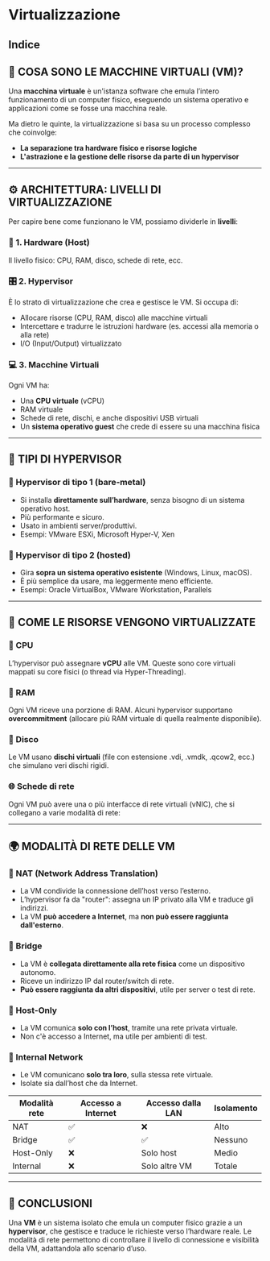 # Virtualizzazione
## Indice

## 🧠 COSA SONO LE MACCHINE VIRTUALI (VM)?

Una **macchina virtuale** è un'istanza software che emula l’intero funzionamento di un computer fisico, eseguendo un sistema operativo e applicazioni come se fosse una macchina reale.

Ma dietro le quinte, la virtualizzazione si basa su un processo complesso che coinvolge:

- **La separazione tra hardware fisico e risorse logiche**
- **L'astrazione e la gestione delle risorse da parte di un hypervisor**

---

## ⚙️ ARCHITETTURA: LIVELLI DI VIRTUALIZZAZIONE

Per capire bene come funzionano le VM, possiamo dividerle in **livelli**:

### 🧱 1. Hardware (Host)
Il livello fisico: CPU, RAM, disco, schede di rete, ecc.

### 🎛️ 2. Hypervisor
È lo strato di virtualizzazione che crea e gestisce le VM. Si occupa di:

- Allocare risorse (CPU, RAM, disco) alle macchine virtuali
- Intercettare e tradurre le istruzioni hardware (es. accessi alla memoria o alla rete)
- I/O (Input/Output) virtualizzato

### 💻 3. Macchine Virtuali
Ogni VM ha:

- Una **CPU virtuale** (vCPU)
- RAM virtuale
- Schede di rete, dischi, e anche dispositivi USB virtuali
- Un **sistema operativo guest** che crede di essere su una macchina fisica

---

## 🧰 TIPI DI HYPERVISOR

### 🔹 Hypervisor di tipo 1 (bare-metal)
- Si installa **direttamente sull’hardware**, senza bisogno di un sistema operativo host.
- Più performante e sicuro.
- Usato in ambienti server/produttivi.
- Esempi: VMware ESXi, Microsoft Hyper-V, Xen

### 🔹 Hypervisor di tipo 2 (hosted)
- Gira **sopra un sistema operativo esistente** (Windows, Linux, macOS).
- È più semplice da usare, ma leggermente meno efficiente.
- Esempi: Oracle VirtualBox, VMware Workstation, Parallels

---

## 🔄 COME LE RISORSE VENGONO VIRTUALIZZATE

### 🧠 CPU
L’hypervisor può assegnare **vCPU** alle VM. Queste sono core virtuali mappati su core fisici (o thread via Hyper-Threading).

### 🧮 RAM
Ogni VM riceve una porzione di RAM. Alcuni hypervisor supportano **overcommitment** (allocare più RAM virtuale di quella realmente disponibile).

### 💾 Disco
Le VM usano **dischi virtuali** (file con estensione .vdi, .vmdk, .qcow2, ecc.) che simulano veri dischi rigidi.

### 🌐 Schede di rete
Ogni VM può avere una o più interfacce di rete virtuali (vNIC), che si collegano a varie modalità di rete:

---

## 🌍 MODALITÀ DI RETE DELLE VM

### 🔹 NAT (Network Address Translation)
- La VM condivide la connessione dell’host verso l’esterno.
- L’hypervisor fa da "router": assegna un IP privato alla VM e traduce gli indirizzi.
- La VM **può accedere a Internet**, ma **non può essere raggiunta dall'esterno**.

### 🔹 Bridge
- La VM è **collegata direttamente alla rete fisica** come un dispositivo autonomo.
- Riceve un indirizzo IP dal router/switch di rete.
- **Può essere raggiunta da altri dispositivi**, utile per server o test di rete.

### 🔹 Host-Only
- La VM comunica **solo con l’host**, tramite una rete privata virtuale.
- Non c'è accesso a Internet, ma utile per ambienti di test.

### 🔹 Internal Network
- Le VM comunicano **solo tra loro**, sulla stessa rete virtuale.
- Isolate sia dall’host che da Internet.
 

| Modalità rete | Accesso a Internet | Accesso dalla LAN | Isolamento |
|---------------|-------------------|-------------------|------------|
| NAT           | ✅                | ❌                | Alto       |
| Bridge        | ✅                | ✅                | Nessuno    |
| Host-Only     | ❌                | Solo host         | Medio      |
| Internal      | ❌                | Solo altre VM     | Totale     |

---

## 🎯 CONCLUSIONI

Una **VM** è un sistema isolato che emula un computer fisico grazie a un **hypervisor**, che gestisce e traduce le richieste verso l’hardware reale. Le modalità di rete permettono di controllare il livello di connessione e visibilità della VM, adattandola allo scenario d’uso.